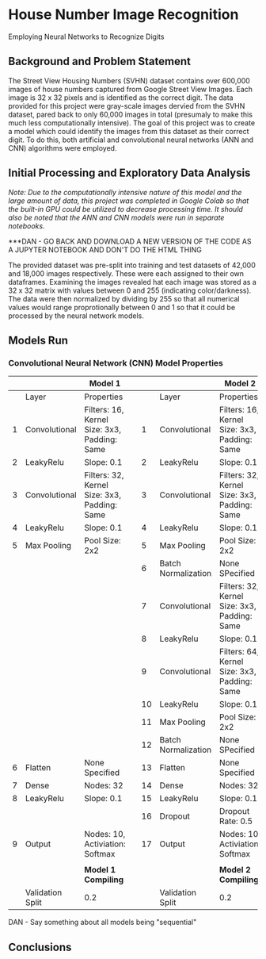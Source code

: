 # House Number Image Recognition
Employing Neural Networks to Recognize Digits

## Background and Problem Statement
The Street View Housing Numbers (SVHN) dataset contains over 600,000 images of house numbers captured from Google Street View Images.  Each image is 32 x 32 pixels and is identified as the correct digit.  The data provided for this project were gray-scale images dervied from the SVHN dataset, pared back to only 60,000 images in total (presumaly to make this much less computationally intensive).  The goal of this project was to create a model which could identify the images from this dataset as their correct digit.  To do this, both artificial and convolutional neural networks (ANN and CNN) algorithms were employed.

## Initial Processing and Exploratory Data Analysis


*Note:  Due to the computationally intensive nature of this model and the large amount of data, this project was completed in Google Colab so that the built-in GPU could be utilized to decrease processing time. It should also be noted that the ANN and CNN models were run in separate notebooks.*

***DAN - GO BACK AND DOWNLOAD A NEW VERSION OF THE CODE AS A JUPYTER NOTEBOOK AND DON'T DO THE HTML THING

The provided dataset was pre-split into training and test datasets of 42,000 and 18,000 images respectively.  These were each assigned to their own dataframes.  Examining the images revealed hat each image was stored as a 32 x 32 matrix with values between 0 and 255 (indicating color/darkness).  The data were then normalized by dividing by 255 so that all numerical values would range proprotionally between 0 and 1 so that it could be processed by the neural network models.

## Models Run


### Convolutional Neural Network (CNN) Model Properties

| |  | **Model 1** || |  | **Model 2** |
| --- | --- | ---|---| --- | --- | ---|
| | Layer | Properties || | Layer | Properties |
|1| Convolutional | Filters: 16, Kernel Size: 3x3, Padding: Same ||1| Convolutional | Filters: 16, Kernel Size: 3x3, Padding: Same |
|2| LeakyRelu | Slope: 0.1 ||2| LeakyRelu | Slope: 0.1 |
|3| Convolutional | Filters: 32, Kernel Size: 3x3, Padding: Same ||3| Convolutional | Filters: 32, Kernel Size: 3x3, Padding: Same |
|4| LeakyRelu | Slope: 0.1 ||4| LeakyRelu | Slope: 0.1 |
|5| Max Pooling | Pool Size:  2x2 ||5| Max Pooling | Pool Size:  2x2 | 
|||||6| Batch Normalization | None SPecified |
|||||7| Convolutional | Filters: 32, Kernel Size: 3x3, Padding: Same |
|||||8| LeakyRelu | Slope: 0.1 |
|||||9| Convolutional | Filters: 64, Kernel Size: 3x3, Padding: Same |
|||||10| LeakyRelu | Slope: 0.1 |
|||||11| Max Pooling | Pool Size:  2x2 |
|||||12| Batch Normalization | None SPecified |
|6| Flatten | None Specified ||13| Flatten | None Specified |
|7| Dense | Nodes: 32 ||14| Dense | Nodes: 32 |
|8| LeakyRelu | Slope: 0.1 ||15| LeakyRelu | Slope: 0.1 |
|||||16|Dropout | Dropout Rate: 0.5|
|9| Output | Nodes: 10, Activiation: Softmax ||17| Output | Nodes: 10, Activiation: Softmax |
| |  | || |  | |
| |  | **Model 1 Compiling** || |  | **Model 2 Compiling** |
| | Validation Split | 0.2 || | Validation Split | 0.2 |



DAN - Say something about all models being "sequential"

## Conclusions


